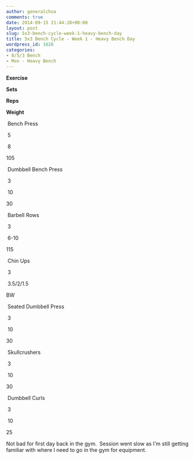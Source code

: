 ```yaml
---
author: generalchoa
comments: true
date: 2014-09-15 21:44:28+00:00
layout: post
slug: 5x3-bench-cycle-week-1-heavy-bench-day
title: 5x3 Bench Cycle - Week 1 - Heavy Bench Day
wordpress_id: 1626
categories:
- 8/5/3 Bench
- Mon - Heavy Bench
---
```








**Exercise**


**Sets**


**Reps**


**Weight**






 Bench Press


 5


 8


105






 Dumbbell Bench Press


 3


 10


30






 Barbell Rows


 3


 6-10


115






 Chin Ups


 3


 3.5/2/1.5


BW






 Seated Dumbbell Press


 3


 10


30






 Skullcrushers


 3


 10


30






 Dumbbell Curls


 3


 10


25




Not bad for first day back in the gym.  Session went slow as I'm still getting familiar with where I need to go in the gym for equipment.
